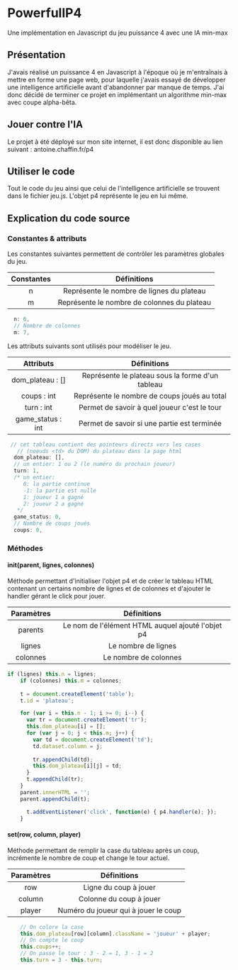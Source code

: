 # PowerfullP4
Une implémentation en Javascript du jeu puissance 4 avec une IA min-max
## Présentation
J'avais réalisé un puissance 4 en Javascript à l'époque où je m'entraînais à mettre en forme une page web, pour laquelle j'avais essayé de développer une intelligence artificielle avant d'abandonner par manque de temps.
J'ai donc décidé de terminer ce projet en implémentant un algorithme min-max avec coupe alpha-bêta.
## Jouer contre l'IA
Le projet à été déployé sur mon site internet, il est donc disponible au lien suivant : antoine.chaffin.fr/p4
## Utiliser le code
Tout le code du jeu ainsi que celui de l'intelligence artificielle se trouvent dans le fichier jeu.js. L'objet p4 représente le jeu en lui même.
## Explication du code source 
### Constantes & attributs
Les constantes suivantes permettent de contrôler les paramètres globales du jeu.

| Constantes |                 Définitions                 |
|:----------:|:-------------------------------------------:|
| n          | Représente le nombre de lignes du plateau   |
| m          | Représente le nombre de colonnes du plateau |
```javascript
  n: 6,
  // Nombre de colonnes
  m: 7,
```
Les attributs suivants sont utilisés pour modéliser le jeu.

|     Attributs    |                    Définitions                   |
|:-----------------:|:------------------------------------------------:|
| dom_plateau : []  | Représente le plateau sous la forme d'un tableau |
| coups : int       |   Représente le nombre de coups joués au total   |
| turn : int        |   Permet de savoir à quel joueur c'est le tour   |
| game_status : int |    Permet de savoir si une partie est terminée   |
```javascript
 // cet tableau contient des pointeurs directs vers les cases 
   // (noeuds <td> du DOM) du plateau dans la page html
  dom_plateau: [],
  // un entier: 1 ou 2 (le numéro du prochain joueur)
  turn: 1,
  /* un entier:
     0: la partie continue
     -1: la partie est nulle
     1: joueur 1 a gagné
     2: joueur 2 a gagné
   */
  game_status: 0,
  // Nombre de coups joués
  coups: 0,
```
### Méthodes
#### init(parent, lignes, colonnes)
Méthode permettant d'initialiser l'objet p4 et de créer le tableau HTML contenant un certains nombre de lignes et de colonnes et d'ajouter le handler gérant le click pour jouer.

| Paramètres |                    Définitions                    |
|:----------:|:-------------------------------------------------:|
| parents    | Le nom de l'élément HTML auquel ajouté l'objet p4 |
| lignes     |                Le nombre de lignes                |
| colonnes   |               Le nombre de colonnes               |
```Javascript
if (lignes) this.n = lignes;
    if (colonnes) this.m = colonnes;
	
    t = document.createElement('table');
    t.id = 'plateau';

    for (var i = this.n - 1; i >= 0; i--) {
      var tr = document.createElement('tr');
      this.dom_plateau[i] = [];
      for (var j = 0; j < this.m; j++) {
        var td = document.createElement('td');
        td.dataset.column = j;
		
        tr.appendChild(td);
        this.dom_plateau[i][j] = td;
      }
      t.appendChild(tr);
    }
    parent.innerHTML = '';
    parent.appendChild(t);

	  t.addEventListener('click', function(e) { p4.handler(e); });
	}
```
#### set(row, column, player)
Méthode permettant de remplir la case du tableau après un coup, incrémente le nombre de coup et change le tour actuel.

| Paramètres |              Définitions             |
|:----------:|:------------------------------------:|
| row        |         Ligne du coup à jouer        |
| column     |        Colonne du coup à jouer       |
| player     | Numéro du joueur qui à jouer le coup |
```javascript
    // On colore la case
	this.dom_plateau[row][column].className = 'joueur' + player;
    // On compte le coup
    this.coups++;
    // On passe le tour : 3 - 2 = 1, 3 - 1 = 2
    this.turn = 3 - this.turn;
```
